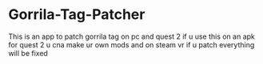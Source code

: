 # Gorrila-Tag-Patcher
This is an app to patch gorrila tag on pc and quest 2 if u use this on an apk for quest 2 u cna make ur own mods and on steam vr if u patch everything will be fixed

